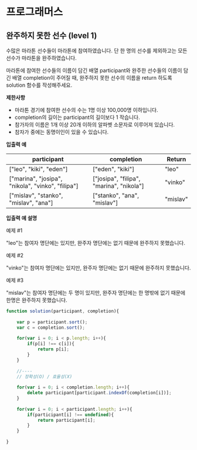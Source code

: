 # 프로그래머스



## 완주하지 못한 선수 (level 1)

수많은 마라톤 선수들이 마라톤에 참여하였습니다. 단 한 명의 선수를 제외하고는 모든 선수가 마라톤을 완주하였습니다.

마라톤에 참여한 선수들의 이름이 담긴 배열 participant와 완주한 선수들의 이름이 담긴 배열 completion이 주어질 때, 완주하지 못한 선수의 이름을 return 하도록 solution 함수를 작성해주세요.



**제한사항**

* 마라톤 경기에 참여한 선수의 수는 1명 이상 100,000명 이하입니다.
* completion의 길이는 participant의 길이보다 1 작습니다.
* 참가자의 이름은 1개 이상 20개 이하의 알파벳 소문자로 이루어져 있습니다.
* 참자가 중에는 동명이인이 있을 수 있습니다.



**입출력 예**

| participant                                       | completion                               | Return   |
| ------------------------------------------------- | ---------------------------------------- | -------- |
| ["leo", "kiki", "eden"]                           | ["eden", "kiki"]                         | "leo"    |
| ["marina", "josipa", "nikola", "vinko", "filipa"] | ["josipa", "filipa", "marina", "nikola"] | "vinko"  |
| ["mislav", "stanko", "mislav", "ana"]             | ["stanko", "ana", "mislav"]              | "mislav" |



**입출력 예 설명**



예제 #1

"leo"는 참여자 명단에는 있지만, 완주자 명단에는 없기 때문에 완주하지 못했습니다.



예제 #2

"vinko"는 참여자 명단에는 있지만, 완주자 명단에는 없기 때문에 완주하지 못했습니다.



예제 #3

"mislav"는 참여자 명단에는 두 명이 있지만, 완주자 명단에는 한 명밖에 없기 때문에 한명은 완주하지 못했습니다.



```javascript
function solution(participant, completion){
    
    var p = participant.sort();
    var c = completion.sort();
    
    for(var i = 0; i < p.length; i++){
        if(p[i] !== c[i]){
            return p[i];
        }
    }
    
    //----
    // 정확성(O) / 효율성(X)
    
    for(var i = 0; i < completion.length; i++){
        delete participant[participant.indexOf(completion[i])];
    }
    
    for(var i = 0; i < participant.length; i++){
        if(participant[i] !== undefined){
            return participant[i];
        }
    }
    
}
```

